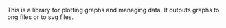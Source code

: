 This is a library for plotting graphs and managing data.  It outputs graphs to png files or to svg files.